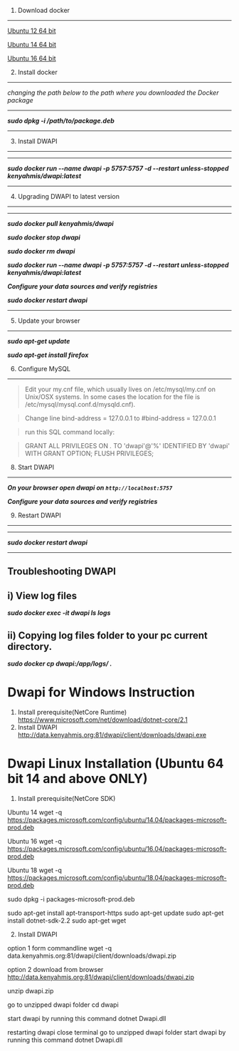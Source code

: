 1) Download docker
--------------
[Ubuntu 12 64 bit](https://apt.dockerproject.org/repo/pool/main/d/docker-engine/docker-engine_17.04.0~ce-0~ubuntu-precise_amd64.deb)

[Ubuntu 14 64 bit](https://download.docker.com/linux/ubuntu/dists/trusty/pool/stable/amd64/docker-ce_17.03.2~ce-0~ubuntu-trusty_amd64.deb)

[Ubuntu 16 64 bit](https://download.docker.com/linux/ubuntu/dists/xenial/pool/stable/amd64/docker-ce_17.03.2~ce-0~ubuntu-xenial_amd64.deb)

2) Install docker
---
*changing the path below to the path where you downloaded the Docker package*
- - -
***sudo dpkg -i /path/to/package.deb***
- - -

3) Install DWAPI
---
- - -
***sudo docker run --name dwapi -p 5757:5757 -d --restart unless-stopped kenyahmis/dwapi:latest***
- - -

4) Upgrading DWAPI to latest version
---
- - -
***sudo docker pull kenyahmis/dwapi***

***sudo docker stop dwapi***

***sudo docker rm dwapi***

***sudo docker run --name dwapi -p 5757:5757 -d --restart unless-stopped kenyahmis/dwapi:latest***

***Configure your data sources and verify registries***

***sudo docker restart dwapi***
- - -

5) Update your browser
---
***sudo apt-get update***

***sudo apt-get install firefox***

6) Configure MySQL
---
>Edit your my.cnf file, which usually lives on /etc/mysql/my.cnf on Unix/OSX systems. In some cases the location for the file is /etc/mysql/mysql.conf.d/mysqld.cnf).

>Change line bind-address = 127.0.0.1 to #bind-address = 127.0.0.1

 >run this SQL command locally:

 >GRANT ALL PRIVILEGES ON *.* TO 'dwapi'@'%' IDENTIFIED BY 'dwapi' WITH GRANT OPTION;
 FLUSH PRIVILEGES;

8) Start DWAPI
---
 ***On your browser open dwapi on `http://localhost:5757`***

 ***Configure your data sources and verify registries***

9) Restart DWAPI
---
- - -
***sudo docker restart dwapi***
- - -
Troubleshooting DWAPI
--------------

i)  View log files   
--
 ***sudo docker exec -it dwapi ls logs***

ii)  Copying log files folder to your pc current directory. 
--
***sudo docker cp dwapi:/app/logs/ .***

# Dwapi for Windows Instruction

1) Install prerequisite(NetCore Runtime)
  https://www.microsoft.com/net/download/dotnet-core/2.1
2) Install DWAPI
  http://data.kenyahmis.org:81/dwapi/client/downloads/dwapi.exe

# Dwapi Linux Installation (Ubuntu 64 bit 14 and above ONLY)

1) Install prerequisite(NetCore SDK)

Ubuntu 14
wget -q https://packages.microsoft.com/config/ubuntu/14.04/packages-microsoft-prod.deb

Ubuntu 16
wget -q https://packages.microsoft.com/config/ubuntu/16.04/packages-microsoft-prod.deb

Ubuntu 18
wget -q https://packages.microsoft.com/config/ubuntu/18.04/packages-microsoft-prod.deb

sudo dpkg -i packages-microsoft-prod.deb

sudo apt-get install apt-transport-https
sudo apt-get update
sudo apt-get install dotnet-sdk-2.2
sudo apt-get wget

2) Install DWAPI
  
  option 1 form commandline
  wget -q data.kenyahmis.org:81/dwapi/client/downloads/dwapi.zip
  
  option 2 download from browser
  http://data.kenyahmis.org:81/dwapi/client/downloads/dwapi.zip

  unzip dwapi.zip
  
  go to unzipped dwapi folder
  cd dwapi
  
  start dwapi by running this command
  dotnet Dwapi.dll
  
  restarting dwapi
  close terminal
  go to unzipped dwapi folder
  start dwapi by running this command
  dotnet Dwapi.dll
